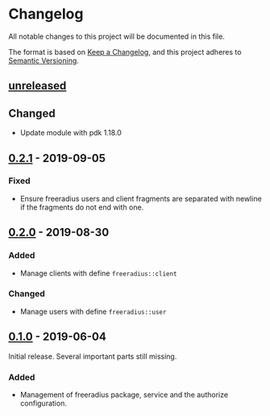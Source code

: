 # Changelog

All notable changes to this project will be documented in this file.

The format is based on [Keep a Changelog](https://keepachangelog.com/en/1.0.0/),
and this project adheres to [Semantic Versioning](https://semver.org/spec/v2.0.0.html).

## [unreleased]

## Changed

  * Update module with pdk 1.18.0

## [0.2.1] - 2019-09-05

### Fixed

- Ensure freeradius users and client fragments are separated with
  newline if the fragments do not end with one.

## [0.2.0] - 2019-08-30

### Added

- Manage clients with define `freeradius::client`

### Changed

- Manage users with define `freeradius::user`

## [0.1.0] - 2019-06-04

Initial release. Several important parts still missing.

### Added

- Management of freeradius package, service and the authorize
  configuration.

[unreleased]: https://github.com/ssm/ssm-freeradius/compare/0.2.1...main
[0.2.1]: https://github.com/ssm/ssm-freeradius/compare/0.2.0...0.2.1
[0.2.0]: https://github.com/ssm/ssm-freeradius/compare/0.1.0...0.2.0
[0.1.0]: https://github.com/ssm/ssm-freeradius/commits/0.1.0
